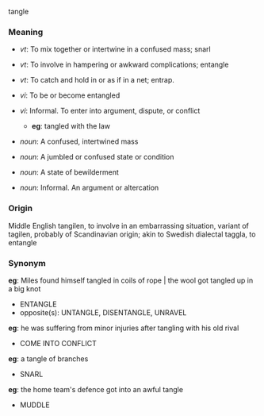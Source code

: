 tangle
### Meaning
+ _vt_: To mix together or intertwine in a confused mass; snarl
+ _vt_: To involve in hampering or awkward complications; entangle
+ _vt_: To catch and hold in or as if in a net; entrap.
+ _vi_: To be or become entangled
+ _vi_: Informal. To enter into argument, dispute, or conflict
    + __eg__: tangled with the law

+ _noun_: A confused, intertwined mass
+ _noun_: A jumbled or confused state or condition
+ _noun_: A state of bewilderment
+ _noun_: Informal. An argument or altercation

### Origin

Middle English tangilen, to involve in an embarrassing situation, variant of tagilen, probably of Scandinavian origin; akin to Swedish dialectal taggla, to entangle

### Synonym

__eg__: Miles found himself tangled in coils of rope | the wool got tangled up in a big knot

+ ENTANGLE
+ opposite(s): UNTANGLE, DISENTANGLE, UNRAVEL

__eg__: he was suffering from minor injuries after tangling with his old rival

+ COME INTO CONFLICT

__eg__: a tangle of branches

+ SNARL

__eg__: the home team's defence got into an awful tangle

+ MUDDLE


